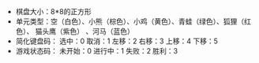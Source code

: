 - 棋盘大小：8*8的正方形
- 单元类型：空（白色）、小熊（棕色）、小鸡（黄色）、青蛙（绿色）、狐狸（红色）、 猫头鹰（紫色） 、河马（蓝色）
- 简化键盘码：
    选中：0
    取消：1
    左移：2
    右移：3
    上移：4
    下移：5
- 游戏状态码：
    未开始：0
    进行中：1
    失败：2
    胜利：3